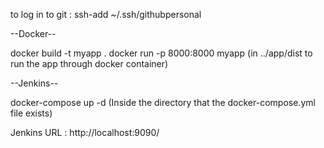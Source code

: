 to log in to git : ssh-add ~/.ssh/githubpersonal

--Docker--

docker build -t myapp .
docker run -p 8000:8000 myapp
(in ../app/dist to run the app through docker container)



--Jenkins--

docker-compose up -d (Inside the directory that the docker-compose.yml file exists)


Jenkins URL : http://localhost:9090/